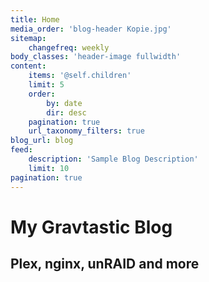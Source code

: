 ```yaml
---
title: Home
media_order: 'blog-header Kopie.jpg'
sitemap:
    changefreq: weekly
body_classes: 'header-image fullwidth'
content:
    items: '@self.children'
    limit: 5
    order:
        by: date
        dir: desc
    pagination: true
    url_taxonomy_filters: true
blog_url: blog
feed:
    description: 'Sample Blog Description'
    limit: 10
pagination: true
---
```


# My Gravtastic Blog
## Plex, nginx, unRAID and more
